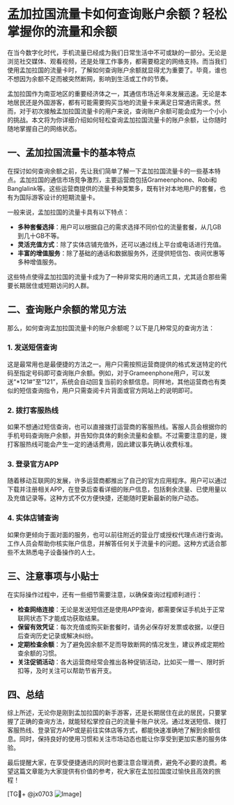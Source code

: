 # 孟加拉国流量卡如何查询账户余额？轻松掌握你的流量和余额

在当今数字化时代，手机流量已经成为我们日常生活中不可或缺的一部分。无论是浏览社交媒体、观看视频，还是处理工作事务，都需要稳定的网络支持。而当我们使用孟加拉国的流量卡时，了解如何查询账户余额就显得尤为重要了。毕竟，谁也不想因为余额不足而被突然断网，影响到生活或工作的节奏。

孟加拉国作为南亚地区的重要经济体之一，其通信市场近年来发展迅速。无论是本地居民还是外国游客，都有可能需要购买当地的流量卡来满足日常通讯需求。然而，对于初次接触孟加拉国流量卡的用户来说，查询账户余额可能会成为一个小小的挑战。本文将为你详细介绍如何轻松查询孟加拉国流量卡的账户余额，让你随时随地掌握自己的网络状态。

## 一、孟加拉国流量卡的基本特点

在探讨如何查询余额之前，先让我们简单了解一下孟加拉国流量卡的一些基本特点。孟加拉国的通信市场竞争激烈，主要运营商包括Grameenphone、Robi和Banglalink等。这些运营商提供的流量卡种类繁多，既有针对本地用户的套餐，也有为国际游客设计的短期流量卡。

一般来说，孟加拉国的流量卡具有以下特点：

- **多种套餐选择**：用户可以根据自己的需求选择不同价位的流量套餐，从几GB到几十GB不等。
- **灵活充值方式**：除了实体店铺充值外，还可以通过线上平台或电话进行充值。
- **丰富的增值服务**：除了基础的通话和数据服务外，还提供短信包、夜间优惠等多种增值服务。

这些特点使得孟加拉国的流量卡成为了一种非常实用的通讯工具，尤其适合那些需要长期居住或短期访问的人群。

## 二、查询账户余额的常见方法

那么，如何查询孟加拉国流量卡的账户余额呢？以下是几种常见的查询方法：

### 1. 发送短信查询

这是最常用也是最便捷的方法之一。用户只需按照运营商提供的格式发送特定的代码至指定号码即可查询账户余额。例如，对于Grameenphone用户，可以发送“*121#”至“121”，系统会自动回复当前的余额信息。同样地，其他运营商也有类似的短信查询指令，用户只需查阅卡片背面或官方网站上的说明即可。

### 2. 拨打客服热线

如果不想通过短信查询，也可以直接拨打运营商的客服热线。客服人员会根据你的手机号码查询账户余额，并告知你具体的剩余流量和金额。不过需要注意的是，拨打客服热线可能会产生一定的通话费用，因此建议事先确认收费标准。

### 3. 登录官方APP

随着移动互联网的发展，许多运营商都推出了自己的官方应用程序。用户可以通过下载并注册相关APP，在登录后查看详细的账户信息，包括剩余流量、已使用量以及充值记录等。这种方式不仅方便快捷，还能随时更新最新的账户动态。

### 4. 实体店铺查询

如果你更倾向于面对面的服务，也可以前往附近的营业厅或授权代理点进行查询。工作人员会帮助你核实账户信息，并解答任何关于流量卡的问题。这种方式适合那些不太熟悉电子设备操作的人士。

## 三、注意事项与小贴士

在实际操作过程中，还有一些细节需要注意，以确保查询过程顺利进行：

- **检查网络连接**：无论是发送短信还是使用APP查询，都需要保证手机处于正常联网状态下才能成功获取结果。
- **保留有效凭证**：每次充值或购买新套餐时，请务必保存好发票或收据，以便日后查询历史记录或解决纠纷。
- **定期检查余额**：为了避免因余额不足而导致断网的情况发生，建议养成定期检查余额的习惯。
- **关注促销活动**：各大运营商经常会推出各种促销活动，比如买一赠一、限时折扣等，及时关注可以帮助节省开支。

## 四、总结

综上所述，无论你是刚到孟加拉国的新手游客，还是长期居住在此的居民，只要掌握了正确的查询方法，就能轻松掌控自己的流量卡账户状况。通过发送短信、拨打客服热线、登录官方APP或是前往实体店等方式，都能快速准确地了解到余额信息。同时，保持良好的使用习惯和关注市场动态也能让你享受到更加实惠的服务体验。

最后提醒大家，在享受便捷通讯的同时也要注意合理消费，避免不必要的浪费。希望这篇文章能为大家提供有价值的参考，祝大家在孟加拉国度过愉快且高效的旅程！

[TG💪+ @jx0703 ![Image](https://github.com/user-attachments/assets/dbca1d08-cadb-493c-b0ec-ad6f7a83f270)]